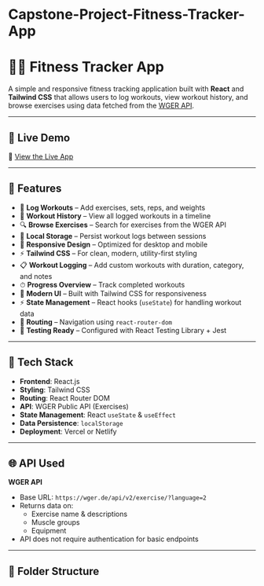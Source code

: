 # Capstone-Project-Fitness-Tracker-App
# 🏋️‍♀️ Fitness Tracker App

A simple and responsive fitness tracking application built with **React** and **Tailwind CSS** that allows users to log workouts, view workout history, and browse exercises using data fetched from the [WGER API](https://wger.de/en/software/api).

---

## 🚀 Live Demo

🔗 [View the Live App](https://68b157b65afd34ec2fd72eae--flo-fitness-tracker-app.netlify.app/)

---

## 📌 Features

- 📝 **Log Workouts** – Add exercises, sets, reps, and weights
- 📜 **Workout History** – View all logged workouts in a timeline
- 🔍 **Browse Exercises** – Search for exercises from the WGER API
- 💾 **Local Storage** – Persist workout logs between sessions
- 📱 **Responsive Design** – Optimized for desktop and mobile
- ⚡ **Tailwind CSS** – For clean, modern, utility-first styling
-  📋 **Workout Logging** – Add custom workouts with duration, category, and notes  
- ⏱ **Progress Overview** – Track completed workouts  
- 🎨 **Modern UI** – Built with Tailwind CSS for responsiveness  
- ⚡ **State Management** – React hooks (`useState`) for handling workout data  
- 🔀 **Routing** – Navigation using `react-router-dom`  
- 🧪 **Testing Ready** – Configured with React Testing Library + Jest  


---

## 🧪 Tech Stack

- **Frontend**: React.js
- **Styling**: Tailwind CSS
- **Routing**: React Router DOM
- **API**: WGER Public API (Exercises)
- **State Management**: React `useState` & `useEffect`
- **Data Persistence**: `localStorage`
- **Deployment**: Vercel or Netlify

---

## 🌐 API Used

**WGER API**

- Base URL: `https://wger.de/api/v2/exercise/?language=2`
- Returns data on:
  - Exercise name & descriptions
  - Muscle groups
  - Equipment
- API does not require authentication for basic endpoints

---

## 🧩 Folder Structure

